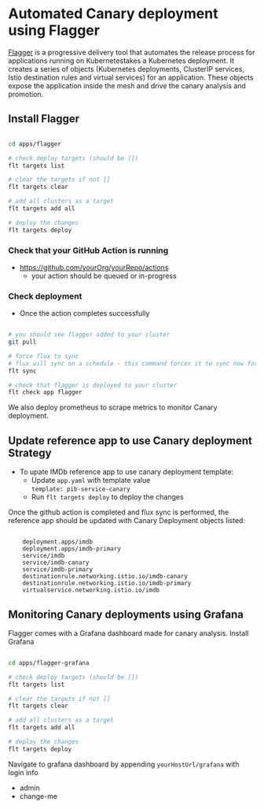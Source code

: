 # Automated Canary deployment using Flagger

[Flagger](https://flagger.app/) is a progressive delivery tool that automates the release process for applications running on Kubernetestakes a Kubernetes deployment. It creates a series of objects (Kubernetes deployments, ClusterIP services, Istio destination rules and virtual services) for an application. These objects expose the application inside the mesh and drive the canary analysis and promotion.

## Install Flagger

```bash

cd apps/flagger

# check deploy targets (should be [])
flt targets list

# clear the targets if not []
flt targets clear

# add all clusters as a target
flt targets add all

# deploy the changes
flt targets deploy

```

### Check that your GitHub Action is running

- <https://github.com/yourOrg/yourRepo/actions>
  - your action should be queued or in-progress

### Check deployment

- Once the action completes successfully

```bash

# you should see flagger added to your cluster
git pull

# force flux to sync
# flux will sync on a schedule - this command forces it to sync now for debugging
flt sync

# check that flagger is deployed to your cluster
flt check app flagger

```

We also deploy prometheus to scrape metrics to monitor Canary deployment.

## Update reference app to use Canary deployment Strategy

- To upate IMDb reference app to use canary deployment template:
  - Update `app.yaml` with template value </br>
      `template: pib-service-canary`
  - Run `flt targets deploy` to deploy the changes

Once the github action is completed and flux sync is performed, the reference app should be updated with Canary Deployment objects listed:

```

    deployment.apps/imdb
    deployment.apps/imdb-primary
    service/imdb
    service/imdb-canary
    service/imdb-primary
    destinationrule.networking.istio.io/imdb-canary
    destinationrule.networking.istio.io/imdb-primary
    virtualservice.networking.istio.io/imdb

```

## Monitoring Canary deployments using Grafana

Flagger comes with a Grafana dashboard made for canary analysis. Install Grafana

```bash

cd apps/flagger-grafana

# check deploy targets (should be [])
flt targets list

# clear the targets if not []
flt targets clear

# add all clusters as a target
flt targets add all

# deploy the changes
flt targets deploy

```

Navigate to grafana dashboard by appending `yourHostUrl/grafana` with login info
- admin
- change-me
